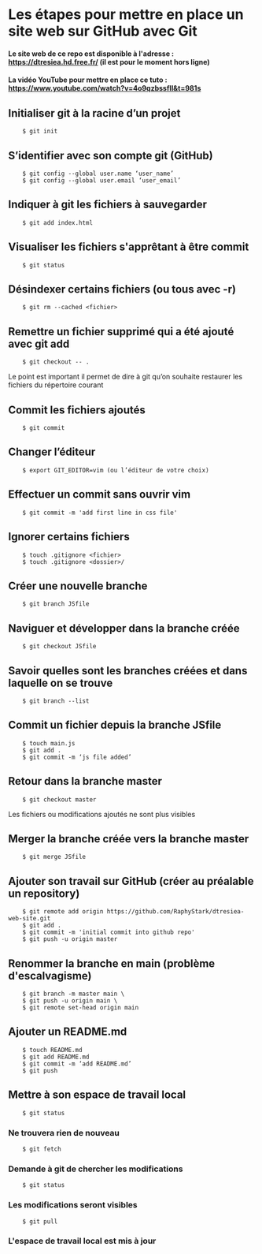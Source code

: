 # Les étapes pour mettre en place un site web sur GitHub avec Git

#### Le site web de ce repo est disponible à l'adresse : https://dtresiea.hd.free.fr/ (il est pour le moment hors ligne)
#### La vidéo YouTube pour mettre en place ce tuto : https://www.youtube.com/watch?v=4o9qzbssfII&t=981s


## Initialiser git à la racine d’un projet
        $ git init

## S’identifier avec son compte git (GitHub)
        $ git config --global user.name ‘user_name’
        $ git config --global user.email ‘user_email’

## Indiquer à git les fichiers à sauvegarder
        $ git add index.html

## Visualiser les fichiers s'apprêtant à être commit 
        $ git status

## Désindexer certains fichiers (ou tous avec -r)  
        $ git rm --cached <fichier>

## Remettre un fichier supprimé qui a été ajouté avec git add 
        $ git checkout -- .
Le point est important  il permet de dire à git qu’on souhaite restaurer les fichiers du répertoire courant

## Commit les fichiers ajoutés 
        $ git commit

## Changer l’éditeur 
        $ export GIT_EDITOR=vim (ou l’éditeur de votre choix)

## Effectuer un commit sans ouvrir vim 
        $ git commit -m 'add first line in css file'

## Ignorer certains fichiers 
        $ touch .gitignore <fichier>
        $ touch .gitignore <dossier>/

## Créer une nouvelle branche 
        $ git branch JSfile

## Naviguer et développer dans la branche créée
        $ git checkout JSfile

## Savoir quelles sont les branches créées et dans laquelle on se trouve
        $ git branch --list

## Commit un fichier depuis la branche JSfile
        $ touch main.js
        $ git add .
        $ git commit -m ‘js file added’

## Retour dans la branche master
        $ git checkout master
Les fichiers ou modifications ajoutés ne sont plus visibles

## Merger la branche créée vers la branche master
        $ git merge JSfile

## Ajouter son travail sur GitHub (créer au préalable un repository)
        $ git remote add origin https://github.com/RaphyStark/dtresiea-web-site.git
        $ git add .
        $ git commit -m 'initial commit into github repo'
        $ git push -u origin master

## Renommer la branche en main (problème d'escalvagisme)
        $ git branch -m master main \
        $ git push -u origin main \
        $ git remote set-head origin main



## Ajouter un README.md
        $ touch README.md
        $ git add README.md
        $ git commit -m ‘add README.md’
        $ git push
        
## Mettre à son espace de travail local
        $ git status
### Ne trouvera rien de nouveau
        $ git fetch
### Demande à git de chercher les modifications
        $ git status
### Les modifications seront visibles
        $ git pull
### L'espace de travail local est mis à jour
